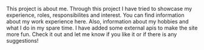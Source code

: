 This project is about me. 
Through this project I have tried to showcase my experience, roles, responsibilites and interest. You can find information about my work experience here. Also, information about my hobbies and what I do in my spare time.
I have added some external apis to make the site more fun. 
Check it out and let me know if you like it or if there is any suggestions! 

